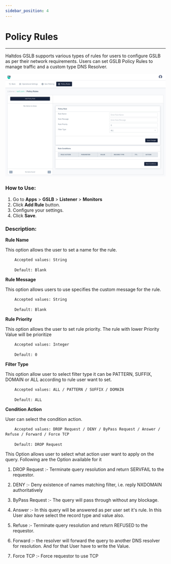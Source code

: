 ```yaml
---
sidebar_position: 4
---
```


# Policy Rules

---

Haltdos GSLB supports various types of rules for users to configure GSLB as per their network requirements. Users can set GSLB Policy Rules to manage traffic and a custom type DNS Resolver.

![rules](/img/gslb/v8/policy_rule.png)

### How to Use:
1. Go to  **Apps** > **GSLB** > **Listener** > **Monitors**
2. Click **Add Rule** button.
3. Configure your settings.
4. Click **Save**.

### Description:

**Rule Name**

This option allows the user to set a name for the rule.

```
    Accepted values: String

    Default: Blank 
```


**Rule Message** 

This option allows users to use specifies the custom message for the rule.

```
    Accepted values: String

    Default: Blank 
```


**Rule Priority**

This option allows the user to set rule priority. The rule with lower Priority Value will be prioritize

```
    Accepted values: Integer

    Default: 0 
```


**Filter Type**

This option allow user to select filter type it can be PATTERN, SUFFIX, DOMAIN or ALL according to rule user want to set.

```
    Accepted values: ALL / PATTERN / SUFFIX / DOMAIN

    Default: ALL 
```


**Condition Action** 

User can select the condition action.

```
    Accepted values: DROP Request / DENY / ByPass Request / Answer / Refuse / Forward / Force TCP

    Default: DROP Request 
```


This Option allows user to select what action user want to apply on the query. Following are the Option available for it 

 1. DROP Request :- Terminate query resolution and return SERVFAIL to the requestor.

 2. DENY :- Deny existence of names matching filter, i.e. reply NXDOMAIN authoritatively 

 3. ByPass Request :- The query will pass through without any blockage.

 4. Answer :- In this query will be answered as per user set it's rule. In this User also have select the record type and value also.

 5. Refuse :- Terminate query resolution and return REFUSED to the requestor.

 6. Forward :-  the resolver will forward the query to another DNS resolver for resolution. And for that User  have to write the Value.

 7. Force TCP :- Force requestor to use TCP 
    
